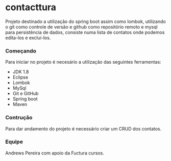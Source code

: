 # contacttura

Projeto destinado a utilização do spring boot assim como lombok, utilizando o git como controle de versão e github como repositório remoto e mysql para persistência de dados, consiste numa lista de contatos onde podemos edita-los e exclui-los.

### Começando

Para iniciar no projeto é necesário a utilização das seguintes ferramentas:

* JDK 1.8
* Eclipse
* Lombok
* MySql
* Git e GitHub
* Spring boot
* Maven

### Contrução

Para dar andamento do projeto é necessário criar um CRUD dos contatos.

### Equipe

Andrews Pereira com apoio da Fuctura cursos.
